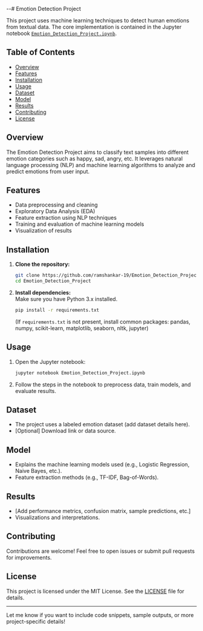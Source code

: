 --# Emotion Detection Project

This project uses machine learning techniques to detect human emotions from textual data. The core implementation is contained in the Jupyter notebook [`Emotion_Detection_Project.ipynb`](Emotion_Detection_Project.ipynb).

## Table of Contents

- [Overview](#overview)
- [Features](#features)
- [Installation](#installation)
- [Usage](#usage)
- [Dataset](#dataset)
- [Model](#model)
- [Results](#results)
- [Contributing](#contributing)
- [License](#license)

## Overview

The Emotion Detection Project aims to classify text samples into different emotion categories such as happy, sad, angry, etc. It leverages natural language processing (NLP) and machine learning algorithms to analyze and predict emotions from user input.

## Features

- Data preprocessing and cleaning
- Exploratory Data Analysis (EDA)
- Feature extraction using NLP techniques
- Training and evaluation of machine learning models
- Visualization of results

## Installation

1. **Clone the repository:**
   ```bash
   git clone https://github.com/ramshankar-19/Emotion_Detection_Project.git
   cd Emotion_Detection_Project
   ```

2. **Install dependencies:**  
   Make sure you have Python 3.x installed.
   ```bash
   pip install -r requirements.txt
   ```
   (If `requirements.txt` is not present, install common packages: pandas, numpy, scikit-learn, matplotlib, seaborn, nltk, jupyter)

## Usage

1. Open the Jupyter notebook:
   ```bash
   jupyter notebook Emotion_Detection_Project.ipynb
   ```

2. Follow the steps in the notebook to preprocess data, train models, and evaluate results.

## Dataset

- The project uses a labeled emotion dataset (add dataset details here).
- [Optional] Download link or data source.

## Model

- Explains the machine learning models used (e.g., Logistic Regression, Naive Bayes, etc.).
- Feature extraction methods (e.g., TF-IDF, Bag-of-Words).

## Results

- [Add performance metrics, confusion matrix, sample predictions, etc.]
- Visualizations and interpretations.

## Contributing

Contributions are welcome! Feel free to open issues or submit pull requests for improvements.

## License

This project is licensed under the MIT License. See the [LICENSE](LICENSE) file for details.

---

Let me know if you want to include code snippets, sample outputs, or more project-specific details!
